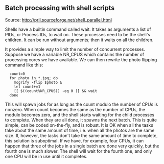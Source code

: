 
## Batch processing with shell scripts
Source: http://prll.sourceforge.net/shell_parallel.html

Shells have a builtin command called wait. It takes as arguments a list of PIDs, or Process IDs, to wait on. These processes need to be the shell's children. It can be run without arguments; then it waits on all the children.

It provides a simple way to limit the number of concurrent processes. Suppose we have a variable NR_CPUS which contains the number of processing cores we have available. We can then rewrite the photo flipping command like this:

```console
  count=0
  for photo in *.jpg; do
    mogrify -flip $photo &
    let count+=1
    [[ $((count%NR_CPUS)) -eq 0 ]] && wait
  done
```

This will spawn jobs for as long as the count modulo the number of CPUs is nonzero. When count becomes the same as the number of CPUs, the modulo becomes zero, and the shell starts waiting for the child processes to complete. When they are all done, it spawns the next batch. This is quite simple, can be coded on-the-fly, and is robust. It is OK when all the tasks take about the same amount of time, i.e. when all the photos are the same size. If, however, the tasks don't take the same amount of time to complete, this solution is suboptimal. If we have, for example, four CPUs, it can happen that three of the jobs in a single batch are done very quickly, but the fourth one is much slower. The shell will wait for the fourth one, and only one CPU will be in use until it completes.
